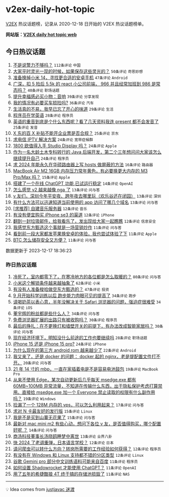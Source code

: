 # v2ex-daily-hot-topic

[V2EX](https://www.v2ex.com/) 热议话题榜，记录从 2020-12-18 日开始的 V2EX 热议话题榜单。

**网站版：[V2EX daily hot topic web](https://boojack.github.io/v2ex-daily-hot-topic-web/)**

## 今日热议话题

<!-- TODAY BEGIN -->

1. [不是说警力不够吗？](https://www.v2ex.com/t/1001082) `112条评论` `中国`
1. [大家平时灵光一现的时候，如果保存这些灵光的？](https://www.v2ex.com/t/1001050) `50条评论` `奇思妙想`
1. [准备换掉小米 14，寻找更合适的安卓手机](https://www.v2ex.com/t/1001084) `47条评论` `Android`
1. [广深，扣 5 险后 5.5k 的 react 小公司前端， 966 并且经常加班到 986 是常态吗？](https://www.v2ex.com/t/1001066) `40条评论` `职场话题`
1. [提升幸福感必买小物：音响](https://www.v2ex.com/t/1001025) `39条评论` `分享发现`
1. [我的情况有必要买车损险吗?](https://www.v2ex.com/t/1001035) `36条评论` `汽车`
1. [生活真的不易，我早已忘了开心的味道](https://www.v2ex.com/t/1001128) `29条评论` `生活`
1. [程序员在学英语](https://www.v2ex.com/t/1001042) `28条评论` `程序员`
1. [英语的重音到底是个什么东西呢？看了几天资料我连 present 都不会发音了](https://www.v2ex.com/t/1001098) `25条评论` `发音`
1. [X 东的百 X 补贴不能开企业票是否合规？](https://www.v2ex.com/t/1001122) `25条评论` `京东`
1. [求电信 IPTV 解决方案](https://www.v2ex.com/t/1001145) `24条评论` `宽带症候群`
1. [1800 欧值得入手 Studio Display 吗？](https://www.v2ex.com/t/1001030) `24条评论` `Apple`
1. [作为一名大龄土木专科转行的 Java 后端开发，第二个三年想问问大家该怎么继续提升自己](https://www.v2ex.com/t/1001099) `24条评论` `程序员`
1. [求 2024 年能永久在华硕路由器上写 hosts 做屏蔽的方法](https://www.v2ex.com/t/1001032) `16条评论` `路由器`
1. [MacBook Air M2 16GB 内存压力常年黄色，有必要换更大内存的 M3 Pro/Max 吗？](https://www.v2ex.com/t/1001127) `15条评论` `Apple`
1. [搭建了一个在线 ChatGPT 功能,已试运行稳定](https://www.v2ex.com/t/1001039) `14条评论` `OpenAI`
1. [怎么感觉 v2 越来越像 nga 了](https://www.v2ex.com/t/1001132) `13条评论` `问与答`
1. [v 友们，深圳今年平安夜、跨年夜去哪里玩（欢乐谷还在闭园）](https://www.v2ex.com/t/1001077) `13条评论` `深圳`
1. [有什么方法可以迅速知道当前使用的 app 访问了哪几个域名](https://www.v2ex.com/t/1001070) `13条评论` `问与答`
1. [[求推荐] 自建音乐服务器](https://www.v2ex.com/t/1001154) `12条评论` `音乐`
1. [有没有便宜购买 iPhone se3 的渠道](https://www.v2ex.com/t/1001152) `12条评论` `iPhone`
1. [翻到一封垃圾邮件，给我看乐了，发出现给大家一起瞧瞧](https://www.v2ex.com/t/1001065) `12条评论` `信息安全`
1. [我感觉东方甄选这个事就是一场营销炒作](https://www.v2ex.com/t/1001159) `11条评论` `问与答`
1. [看到前一段大家都发苹果换安卓的体验，我也尝试体验了下](https://www.v2ex.com/t/1001137) `11条评论` `Apple`
1. [BTC 怎么储存安全又方便？](https://www.v2ex.com/t/1001074) `11条评论` `问与答`

数据更新于 2023-12-17 18:36:23

<!-- TODAY END -->

### 昨日热议话题

<!-- YESTERDAY BEGIN -->

1. [冷死了，室内都零下了，在寒冷地方的各位都是怎么取暖的？](https://www.v2ex.com/t/1000898) `80条评论` `问与答`
1. [小米这个解锁条件越来越抽象了](https://www.v2ex.com/t/1000914) `62条评论` `小米`
1. [有没有人准备梭哈做空东方甄选的？](https://www.v2ex.com/t/1000853) `47条评论` `投资`
1. [9 月开始科学训练以后 跑步能力肉眼可见的提高了](https://www.v2ex.com/t/1000872) `34条评论` `跑步`
1. [请喝奶茶以表心意，半年没解决关于 Safari 浏览器的问题，强迫症很难受](https://www.v2ex.com/t/1000932) `34条评论` `iOS`
1. [董宇辉的粉丝都是些什么人？](https://www.v2ex.com/t/1000937) `34条评论` `问与答`
1. [免费浏览器扩展的出路只有被收购吗？](https://www.v2ex.com/t/1000976) `30条评论` `程序员`
1. [最后的挣扎：在不更换灯和墙壁开关的前提下，有办法改成智能家居吗？](https://www.v2ex.com/t/1000951) `30条评论` `问与答`
1. [现在经济环境下，明知没什么前途的工作也要继续吗](https://www.v2ex.com/t/1000870) `28条评论` `职场话题`
1. [iPhone 15 还是 iPhone 15 pro?](https://www.v2ex.com/t/1000856) `24条评论` `iPhone`
1. [为什么现在的第三方 android rom 越来越少了](https://www.v2ex.com/t/1000983) `22条评论` `Android`
1. [我又来了，还是 docker 的问题： docker 起的 nginx，老是提配置文件打不开。](https://www.v2ex.com/t/1000888) `20条评论` `问与答`
1. [21 年 14 寸的 mbp，一直在家插着电是不是容易电池鼓包](https://www.v2ex.com/t/1000973) `19条评论` `MacBook Pro`
1. [从来不使用 Edge，某次自动更新后几乎每天 msedge.exe 都有 60MB~100MB 异常流量，不知道在传输什么东西，出于隐私保护考虑打算禁用。直接给 msedge.exe 加一个 Everyone 禁止读取的权限有什么副作用吗？](https://www.v2ex.com/t/1000852) `19条评论` `Windows`
1. [捡漏了一个 128M 内存的 vps，可以怎么利用起来？](https://www.v2ex.com/t/1000966) `17条评论` `问与答`
1. [求对 N 卡最友好的发行版](https://www.v2ex.com/t/1000980) `15条评论` `Linux`
1. [我是不是买到山寨无花果了](https://www.v2ex.com/t/1000944) `15条评论` `问与答`
1. [最新对 mac mini m2 有些心动，想问下各位 v 友，是否值得购买，哪个配置好呢 ？](https://www.v2ex.com/t/1000961) `14条评论` `问与答`
1. [商汤科技董事长汤晓鸥睡梦中离世](https://www.v2ex.com/t/1000929) `13条评论` `业界八卦`
1. [快 2024 了老调重弹，日本语言学校？](https://www.v2ex.com/t/1000938) `12条评论` `日本`
1. [请问爬虫可以转什么方向？转岗所需要的工作经验如何获得？](https://www.v2ex.com/t/1000926) `12条评论` `程序员`
1. [有没有在 Windows 和 Linux 支持都不错的分区类型](https://www.v2ex.com/t/1000881) `12条评论` `Linux`
1. [谷歌 Gemini pro 部分中文训练语料可能来自百度](https://www.v2ex.com/t/1000963) `11条评论` `程序员`
1. [如何设置 Shadowrocket 才能使用 ChatGPT？](https://www.v2ex.com/t/1000941) `11条评论` `OpenAI`
1. [用了五年的希捷酷狼 4T 终于搞的存储池损毁了](https://www.v2ex.com/t/1000933) `11条评论` `NAS`

<!-- YESTERDAY END -->

---

💡 Idea comes from [justjavac 迷渡](https://github.com/justjavac/)
